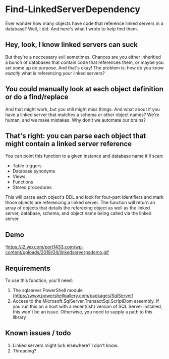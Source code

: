 # Find-LinkedServerDependency
Ever wonder how many objects have code that reference linked servers in a database? Well, I did. And here's what I wrote to help find them.

## Hey, look, I know linked servers can suck
But they're a neccessary evil sometimes. Chances are you either inheritied a bunch of databases that contain code that references them, or maybe you set some up on purpose. And that's okay! The problem is: how do you know *exactly* what is referencing your linked servers?

## You could manually look at each object definition or do a find/replace
And that might work, but you still might miss things. And what about if you have a linked server that matches a schema or other object names? We're human, and we make mistakes. Why don't we automate our brains?

## That's right: you can parse each object that might contain a linked server reference
You can point this function to a given instance and database name it'll scan:
* Table triggers
* Database synonyms
* Views
* Functions
* Stored procedures

This will parse each object's DDL and look for four-part identifiers and mark those objects are referencing a linked server. The function will return an array of objects that details the referecing object as well as the linked server, database, schema, and object name being called via the linked server.

## Demo
!https://i2.wp.com/port1433.com/wp-content/uploads/2018/04/linkedserverpsdemo.gif

## Requirements
To use this function, you'll need:
1. The sqlserver PowerShell module (https://www.powershellgallery.com/packages/SqlServer)
2. Access to the Microsoft.SqlServer.TransactSql.ScriptDom assembly. If you run this on a host with a recent(ish) version of SQL Server installed, this won't be an issue. Otherwise, you need to supply a path to this library

## Known issues / todo
1. Linked servers might lurk elsewhere? I don't know.
2. Threading?
